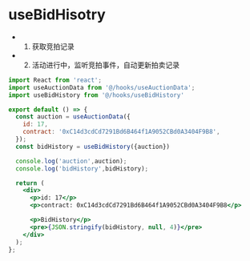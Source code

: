 # useBidHisotry

- 1. 获取竞拍记录
- 2. 活动进行中，监听竞拍事件，自动更新拍卖记录

```jsx
import React from 'react';
import useAuctionData from '@/hooks/useAuctionData';
import useBidHistory from '@/hooks/useBidHistory'

export default () => {
  const auction = useAuctionData({
    id: 17,
    contract: '0xC14d3cdCd7291Bd6B464f1A9052CBd0A3404F9B8',
  });
  const bidHistory = useBidHistory({auction})

  console.log('auction',auction);
  console.log('bidHistory',bidHistory);

  return (
    <div>
      <p>id: 17</p>
      <p>contract: 0xC14d3cdCd7291Bd6B464f1A9052CBd0A3404F9B8</p>

      <p>BidHistory</p>
      <pre>{JSON.stringify(bidHistory, null, 4)}</pre>
    </div>
  );
};
```

<API src="../../src/hooks/useBidHistory.tsx"></API>
